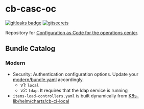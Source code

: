 # cb-casc-oc

[![gitleaks badge](https://img.shields.io/badge/protected%20by-gitleaks-blue)](https://github.com/zricethezav/gitleaks#pre-commit) [![gitsecrets](https://img.shields.io/badge/protected%20by-gitsecrets-blue)](https://github.com/awslabs/git-secrets)

Repository for [Configuration as Code for the operations center](https://docs.cloudbees.com/docs/cloudbees-ci/latest/casc-oc/).

## Bundle Catalog

### Modern

- Security: Authentication configuration options. Update your [modern/bundle.yaml]() accordingly.
  - v1: `local`
  - v2: `ldap`. It requires that the ldap service is running
- `items-load-controllers.yaml` is built dynamically from [K8s-lib/helm/charts/cb-ci-local](https://github.com/carlosrodlop/K8s-lib/tree/v0.3.0/helm/charts/cb-ci-local)
